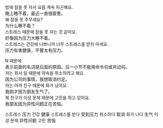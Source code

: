 밤에 잠을 못 자서 요즘 계속 피곤해요.<br>
晚上睡不着，最近一直很疲惫。<br>
왜 잠을 못 주무세요?<br>
为什么睡不着？<br>
스트레스 때문에 잠을 못 자는 것 같아요.<br>
好像因为压力大睡不着。<br>
스트레스는 건강에 나쁘니까 너무 스트레스를 받지 마세요.<br>
压力有害健康，不要太有压力。<br>

N 때문에<br>
表示前面的名词是后面的原因。后一小节不能用命令句或共动句。<br>
저는 회사 일 때문에 약속을 취소하려고 해요.<br>
因为公司的事情，我想取消约定。<br>
저는 아까 친구 때문에 화가 났어요.<br>
我刚才因为朋友生气了。<br>
제 친구가 이성 문제 때문에 고민을 하고 있어요.<br>
我朋友因为异性问题正在苦恼。<br>

스트레스
压力
건강
健康
스트레스를 받다
受到压力
취소하다
取消
화가 나다
生气
이성 문제
异性问题
고민
苦恼
